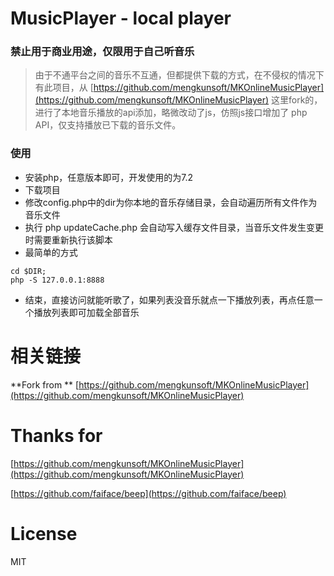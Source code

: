 MusicPlayer - local player
========
### 禁止用于商业用途，仅限用于自己听音乐

> 由于不通平台之间的音乐不互通，但都提供下载的方式，在不侵权的情况下有此项目，从 [https://github.com/mengkunsoft/MKOnlineMusicPlayer](https://github.com/mengkunsoft/MKOnlineMusicPlayer) 这里fork的，进行了本地音乐播放的api添加，略微改动了js，仿照js接口增加了 php API，仅支持播放已下载的音乐文件。

### 使用
- 安装php，任意版本即可，开发使用的为7.2
- 下载项目
- 修改config.php中的dir为你本地的音乐存储目录，会自动遍历所有文件作为音乐文件
- 执行 php updateCache.php 会自动写入缓存文件目录，当音乐文件发生变更时需要重新执行该脚本
- 最简单的方式
```
cd $DIR;
php -S 127.0.0.1:8888
```
- 结束，直接访问就能听歌了，如果列表没音乐就点一下播放列表，再点任意一个播放列表即可加载全部音乐

# 相关链接
**Fork from ** [https://github.com/mengkunsoft/MKOnlineMusicPlayer](https://github.com/mengkunsoft/MKOnlineMusicPlayer)

# Thanks for 
[https://github.com/mengkunsoft/MKOnlineMusicPlayer](https://github.com/mengkunsoft/MKOnlineMusicPlayer)

[https://github.com/faiface/beep](https://github.com/faiface/beep)
# License
MIT